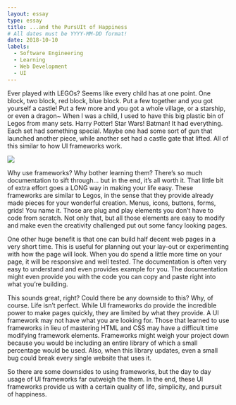 ```yaml
---
layout: essay
type: essay
title: ...and the PursUIt of Happiness
# All dates must be YYYY-MM-DD format!
date: 2018-10-10
labels:
  - Software Engineering
  - Learning
  - Web Development
  - UI
---
```

   Ever played with LEGOs? Seems like every child has at one point. One block, two block, red block, blue block. Put a few together and you got yourself a castle! Put a few more and you got a whole village, or a starship, or even a dragon~ When I was a child, I used to have this big plastic bin of Legos from many sets. Harry Potter! Star Wars! Batman! It had everything. Each set had something special. Maybe one had some sort of gun that launched another piece, while another set had a castle gate that lifted. All of this similar to how UI frameworks work.
   
<img class="ui medium floated image" src="https://s3-prod.adage.com/s3fs-public/styles/width_1024/public/20190809_legoFriends_3x2.jpg">


   Why use frameworks? Why bother learning them? There’s so much documentation to sift through… but in the end, it’s all worth it. That little bit of extra effort goes a LONG way in making your life easy. These frameworks are similar to Legos, in the sense that they provide already made pieces for your wonderful creation. Menus, icons, buttons, forms, grids! You name it. Those are plug and play elements you don’t have to code from scratch. Not only that, but all those elements are easy to modify and make even the creativity challenged put out some fancy looking pages. 
   
   
   One other huge benefit is that one can build half decent web pages in a very short time. This is useful for planning out your lay-out or experimenting with how the page will look. When you do spend a little more time on your page, it will be responsive and well tested. The documentation is often very easy to understand and even provides example for you. The documentation might even provide you with the code you can copy and paste right into what you’re building. 
   
   
   This sounds great, right? Could there be any downside to this? Why, of course. Life isn’t perfect. While UI frameworks do provide the incredible power to make pages quickly, they are limited by what they provide. A UI framework may not have what you are looking for. Those that learned to use frameworks in lieu of mastering HTML and CSS may have a difficult time modifying framework elements. Frameworks might weigh your project down because you would be including an entire library of which a small percentage would be used. Also, when this library updates, even a small bug could break every single website that uses it. 
   
   
   So there are some downsides to using frameworks, but the day to day usage of UI frameworks far outweigh the them. In the end, these UI frameworks provide us with a certain quality of life, simplicity, and pursuit of happiness.


